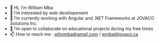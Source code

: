 - 👋 Hi, I’m William Mba
- 👀 I’m interested by web developement
- 🌱 I’m currently working with Angular and .NET Frameworks at JOVACO Solutions Inc.
- 💞️ I’m open to collaborate on educational projects during my free times
- 📫 How to reach me : wllmmba@gmail.com / wmba@jovaco.ca

<!---
MbaW/MbaW is a ✨ special ✨ repository because its `README.md` (this file) appears on your GitHub profile.
You can click the Preview link to take a look at your changes.
--->
